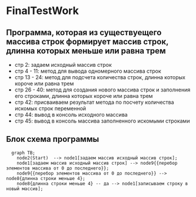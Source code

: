 # FinalTestWork
## Программа, которая из существуещего массива строк формирует массив строк, длинна которых меньше или равна трем

* стр 2: задаем исходный массив строк
* стр 4 - 11: метод для вывода одномерного массива строк
* стр 13 - 24: метод для подсчета количества строк, длинна которых короче или равна трем
* стр 26 - 40: метод для создания нового массива строк и заполнения его строками, длинна которых короче или равна трем
* стр 42: присваиваем результат метода по посчету количества искомых строк переменной
* стр 44: вывод в консоль исходного массива
* стр 45: вывод в консоль массива заполненного искомыми строками

## Блок схема программы

```mermaid
  graph TB;       
    node2(Start)  --> node1[задаем массив исходный массив строк];
    node1[задаем массив исходный массив строк] --> node9{{перебор элементов массива от 0 до последнего}};
    node9{{перебор элементов массива от 0 до последнего}} --> node8{длинна строки меньше 4};
    node8{длинна строки меньше 4} -- да --> node1[записываем строку в новый массив];
```